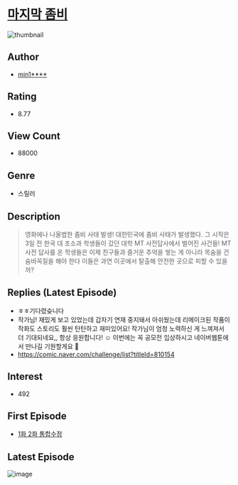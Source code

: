 # [마지막 좀비](https://comic.naver.com/bestChallenge/list?titleId=802090)
![thumbnail](https://image-comic.pstatic.net/user_contents_data/challenge_comic/2022/12/10/359184/thumbnail_202x16497d23e20_1907_4421_92e6_c02950b1108b_00001345.JPEG)

## Author
- [min1****](https://comic.naver.com/artistTitle?id=359184)

## Rating
- 8.77

## View Count
- 88000

## Genre
- 스릴러

## Description
> 영화에나 나올법한 좀비 사태 발생! 대한민국에 좀비 사태가 발생했다. 그 시작은 3일 전 한국 대 조소과 학생들이 갔던 대학 MT 사전답사에서 벌어진 사건들! MT 사전 답사를 온 학생들은 이제 친구들과 즐거운 추억을 쌓는 게 아니라 목숨을 건 숨바꼭질을 해야 한다 이들은 과연 이곳에서 탈출해 안전한 곳으로 피할 수 있을까?

## Replies (Latest Episode)
- ㅎㅎ기다렸슺니다
- 작가님! 재밌게 보고 있었는데 갑자기 연재 중지돼서 아쉬웠는데 리메이크된 작품이 작화도 스토리도 훨씬 탄탄하고 재미있어요! 작가님이 엄청 노력하신 게 느껴져서 더 기대되네요,, 항상 응원합니다! ☺️ 이번에는 꼭 공모전 입상하시고 네이버웹툰에서 만나길 기원할게요 🥰
- https://comic.naver.com/challenge/list?titleId=810154

## Interest
- 492

## First Episode
- [1화 2화 통합수정](https://comic.naver.com/bestChallenge/detail?titleId=802090&no=1)

## Latest Episode
![image](https://image-comic.pstatic.net/user_contents_data/challenge_comic/2023/05/23/359184/upload_7089850427241542964.jpeg)
